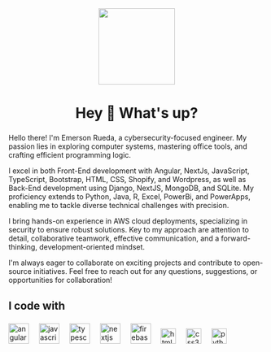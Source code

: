<div align="center">
  <img height="150" src=""  />
</div>

<h1 align="center">Hey 👋 What's up?</h1>

###

<p align="left">Hello there! I'm Emerson Rueda, a cybersecurity-focused engineer. My passion lies in exploring computer systems, mastering office tools, and crafting efficient programming logic.

I excel in both Front-End development with Angular, NextJs, JavaScript, TypeScript, Bootstrap, HTML, CSS, Shopify, and Wordpress, as well as Back-End development using Django, NextJS, MongoDB, and SQLite. My proficiency extends to Python, Java, R, Excel, PowerBi, and PowerApps, enabling me to tackle diverse technical challenges with precision.

I bring hands-on experience in AWS cloud deployments, specializing in security to ensure robust solutions. Key to my approach are attention to detail, collaborative teamwork, effective communication, and a forward-thinking, development-oriented mindset.

I'm always eager to collaborate on exciting projects and contribute to open-source initiatives. Feel free to reach out for any questions, suggestions, or opportunities for collaboration! </p>

###

<h2 align="left">I code with</h2>

###

<div align="left">
  
  <img src="https://cdn.jsdelivr.net/gh/devicons/devicon@latest/icons/angularjs/angularjs-original.svg" height="40" alt="angular logo"  />
  <img width="12" />
  <img src="https://cdn.jsdelivr.net/gh/devicons/devicon/icons/javascript/javascript-original.svg" height="40" alt="javascript logo"  />
  <img width="12" />
  <img src="https://cdn.jsdelivr.net/gh/devicons/devicon/icons/typescript/typescript-original.svg" height="40" alt="typescript logo"  />
  <img width="12" />
  <img src="https://cdn.jsdelivr.net/gh/devicons/devicon/icons/nextjs/nextjs-original.svg" height="40" alt="nextjs logo"  />
  <img width="12" />
  <img src="https://cdn.jsdelivr.net/gh/devicons/devicon/icons/firebase/firebase-plain-wordmark.svg" height="40" alt="firebase logo"  />
  <img width="12" />
  <img src="https://cdn.jsdelivr.net/gh/devicons/devicon/icons/html5/html5-original.svg" height="30" alt="html5 logo"  />
  <img width="12" />
  <img src="https://cdn.jsdelivr.net/gh/devicons/devicon/icons/css3/css3-original.svg" height="30" alt="css3 logo"  />
  <img width="12" />
  <img src="https://cdn.jsdelivr.net/gh/devicons/devicon/icons/python/python-original.svg" height="30" alt="python logo"  /> 
</div>

###
